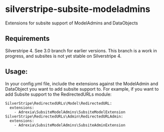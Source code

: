 silverstripe-subsite-modeladmins
================================

Extensions for subsite support of ModelAdmins and DataObjects

## Requirements
Silverstripe 4. See 3.0 branch for earlier versions. This branch is a work in progress, and subsites is not yet stable on Silverstripe 4.

## Usage:

In your config.yml file, include the extensions against the ModelAdmin and DataObject you want to add subsite support to.
For example, if you want to add Subsite support to the RedirectedURLs module:

    SilverStripe\RedirectedURLs\Model\RedirectedURL:
      extensions:
        - Adrexia\SubsiteModelAdmins\SubsiteModelExtension
    SilverStripe\RedirectedURLs\Admin\RedirectedURLAdmin:
      extensions:
        - Adrexia\SubsiteModelAdmins\SubsiteAdminExtension
